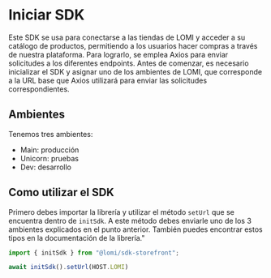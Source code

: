 # Iniciar SDK

Este SDK se usa para conectarse a las tiendas de LOMI y acceder a su catálogo de productos, permitiendo a los usuarios hacer compras a través de nuestra plataforma. Para lograrlo, se emplea Axios para enviar solicitudes a los diferentes endpoints. Antes de comenzar, es necesario inicializar el SDK y asignar uno de los ambientes de LOMI, que corresponde a la URL base que Axios utilizará para enviar las solicitudes correspondientes.

## Ambientes

Tenemos tres ambientes:

* Main: producción
* Unicorn: pruebas
* Dev: desarrollo

## Como utilizar el SDK

Primero debes importar la librería y utilizar el método `setUrl` que se encuentra dentro de `initSdk`. A este método debes enviarle uno de los 3 ambientes explicados en el punto anterior. También puedes encontrar estos tipos en la documentación de la librería."

```js
import { initSdk } from "@lomi/sdk-storefront";

await initSdk().setUrl(HOST.LOMI)
```
